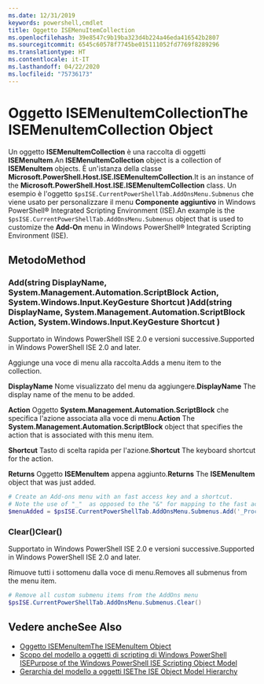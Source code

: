 ```yaml
---
ms.date: 12/31/2019
keywords: powershell,cmdlet
title: Oggetto ISEMenuItemCollection
ms.openlocfilehash: 39e8547c9b19ba323d4b224a46eda416542b2807
ms.sourcegitcommit: 6545c60578f7745be015111052fd7769f8289296
ms.translationtype: HT
ms.contentlocale: it-IT
ms.lasthandoff: 04/22/2020
ms.locfileid: "75736173"
---
```

# <a name="the-isemenuitemcollection-object"></a><span data-ttu-id="b6c97-103">Oggetto ISEMenuItemCollection</span><span class="sxs-lookup"><span data-stu-id="b6c97-103">The ISEMenuItemCollection Object</span></span>

<span data-ttu-id="b6c97-104">Un oggetto **ISEMenuItemCollection** è una raccolta di oggetti **ISEMenuItem**.</span><span class="sxs-lookup"><span data-stu-id="b6c97-104">An **ISEMenuItemCollection** object is a collection of **ISEMenuItem** objects.</span></span> <span data-ttu-id="b6c97-105">È un'istanza della classe **Microsoft.PowerShell.Host.ISE.ISEMenuItemCollection**.</span><span class="sxs-lookup"><span data-stu-id="b6c97-105">It is an instance of the **Microsoft.PowerShell.Host.ISE.ISEMenuItemCollection** class.</span></span> <span data-ttu-id="b6c97-106">Un esempio è l'oggetto `$psISE.CurrentPowerShellTab.AddOnsMenu.Submenus` che viene usato per personalizzare il menu **Componente aggiuntivo** in Windows PowerShell® Integrated Scripting Environment (ISE).</span><span class="sxs-lookup"><span data-stu-id="b6c97-106">An example is the `$psISE.CurrentPowerShellTab.AddOnsMenu.Submenus` object that is used to customize the **Add-On** menu in Windows PowerShell® Integrated Scripting Environment (ISE).</span></span>

## <a name="method"></a><span data-ttu-id="b6c97-107">Metodo</span><span class="sxs-lookup"><span data-stu-id="b6c97-107">Method</span></span>

### <a name="addstring-displayname-systemmanagementautomationscriptblock-action-systemwindowsinputkeygesture-shortcut-"></a><span data-ttu-id="b6c97-108">Add\(string DisplayName, System.Management.Automation.ScriptBlock Action, System.Windows.Input.KeyGesture Shortcut \)</span><span class="sxs-lookup"><span data-stu-id="b6c97-108">Add\(string DisplayName, System.Management.Automation.ScriptBlock Action, System.Windows.Input.KeyGesture Shortcut \)</span></span>

<span data-ttu-id="b6c97-109">Supportato in Windows PowerShell ISE 2.0 e versioni successive.</span><span class="sxs-lookup"><span data-stu-id="b6c97-109">Supported in Windows PowerShell ISE 2.0 and later.</span></span>

<span data-ttu-id="b6c97-110">Aggiunge una voce di menu alla raccolta.</span><span class="sxs-lookup"><span data-stu-id="b6c97-110">Adds a menu item to the collection.</span></span>

<span data-ttu-id="b6c97-111">**DisplayName** Nome visualizzato del menu da aggiungere.</span><span class="sxs-lookup"><span data-stu-id="b6c97-111">**DisplayName** The display name of the menu to be added.</span></span>

<span data-ttu-id="b6c97-112">**Action** Oggetto **System.Management.Automation.ScriptBlock** che specifica l'azione associata alla voce di menu.</span><span class="sxs-lookup"><span data-stu-id="b6c97-112">**Action** The **System.Management.Automation.ScriptBlock** object that specifies the action that is associated with this menu item.</span></span>

<span data-ttu-id="b6c97-113">**Shortcut** Tasto di scelta rapida per l'azione.</span><span class="sxs-lookup"><span data-stu-id="b6c97-113">**Shortcut** The keyboard shortcut for the action.</span></span>

<span data-ttu-id="b6c97-114">**Returns** Oggetto **ISEMenuItem** appena aggiunto.</span><span class="sxs-lookup"><span data-stu-id="b6c97-114">**Returns** The **ISEMenuItem** object that was just added.</span></span>

```powershell
# Create an Add-ons menu with an fast access key and a shortcut.
# Note the use of "_"  as opposed to the "&" for mapping to the fast access key letter for the menu item.
$menuAdded = $psISE.CurrentPowerShellTab.AddOnsMenu.Submenus.Add('_Process', {Get-Process}, 'Alt+P')
```

### <a name="clear"></a><span data-ttu-id="b6c97-115">Clear\(\)</span><span class="sxs-lookup"><span data-stu-id="b6c97-115">Clear\(\)</span></span>

<span data-ttu-id="b6c97-116">Supportato in Windows PowerShell ISE 2.0 e versioni successive.</span><span class="sxs-lookup"><span data-stu-id="b6c97-116">Supported in Windows PowerShell ISE 2.0 and later.</span></span>

<span data-ttu-id="b6c97-117">Rimuove tutti i sottomenu dalla voce di menu.</span><span class="sxs-lookup"><span data-stu-id="b6c97-117">Removes all submenus from the menu item.</span></span>

```powershell
# Remove all custom submenu items from the AddOns menu
$psISE.CurrentPowerShellTab.AddOnsMenu.Submenus.Clear()
```

## <a name="see-also"></a><span data-ttu-id="b6c97-118">Vedere anche</span><span class="sxs-lookup"><span data-stu-id="b6c97-118">See Also</span></span>

- [<span data-ttu-id="b6c97-119">Oggetto ISEMenuItem</span><span class="sxs-lookup"><span data-stu-id="b6c97-119">The ISEMenuItem Object</span></span>](The-ISEMenuItem-Object.md)
- [<span data-ttu-id="b6c97-120">Scopo del modello a oggetti di scripting di Windows PowerShell ISE</span><span class="sxs-lookup"><span data-stu-id="b6c97-120">Purpose of the Windows PowerShell ISE Scripting Object Model</span></span>](Purpose-of-the-Windows-PowerShell-ISE-Scripting-Object-Model.md)
- [<span data-ttu-id="b6c97-121">Gerarchia del modello a oggetti ISE</span><span class="sxs-lookup"><span data-stu-id="b6c97-121">The ISE Object Model Hierarchy</span></span>](The-ISE-Object-Model-Hierarchy.md)
